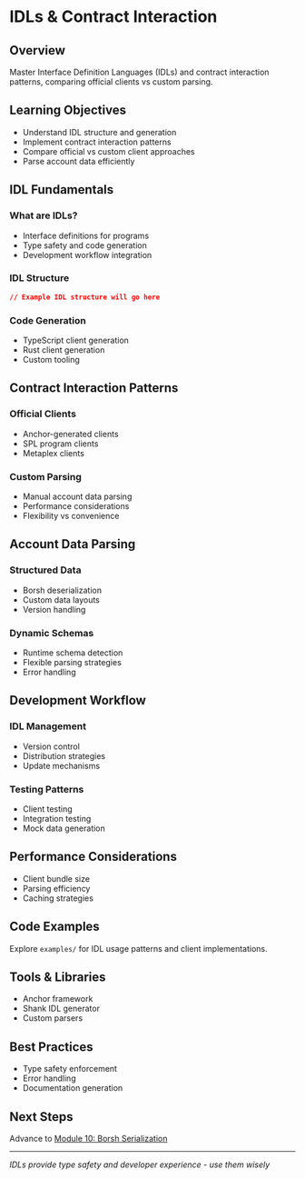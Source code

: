 # IDLs & Contract Interaction

## Overview
Master Interface Definition Languages (IDLs) and contract interaction patterns, comparing official clients vs custom parsing.

## Learning Objectives
- Understand IDL structure and generation
- Implement contract interaction patterns
- Compare official vs custom client approaches
- Parse account data efficiently

## IDL Fundamentals

### What are IDLs?
- Interface definitions for programs
- Type safety and code generation
- Development workflow integration

### IDL Structure
```json
// Example IDL structure will go here
```

### Code Generation
- TypeScript client generation
- Rust client generation
- Custom tooling

## Contract Interaction Patterns

### Official Clients
- Anchor-generated clients
- SPL program clients
- Metaplex clients

### Custom Parsing
- Manual account data parsing
- Performance considerations
- Flexibility vs convenience

## Account Data Parsing

### Structured Data
- Borsh deserialization
- Custom data layouts
- Version handling

### Dynamic Schemas
- Runtime schema detection
- Flexible parsing strategies
- Error handling

## Development Workflow

### IDL Management
- Version control
- Distribution strategies
- Update mechanisms

### Testing Patterns
- Client testing
- Integration testing
- Mock data generation

## Performance Considerations
- Client bundle size
- Parsing efficiency
- Caching strategies

## Code Examples
Explore `examples/` for IDL usage patterns and client implementations.

## Tools & Libraries
- Anchor framework
- Shank IDL generator
- Custom parsers

## Best Practices
- Type safety enforcement
- Error handling
- Documentation generation

## Next Steps
Advance to [Module 10: Borsh Serialization](../10-borsh-serialization/)

---
*IDLs provide type safety and developer experience - use them wisely*
